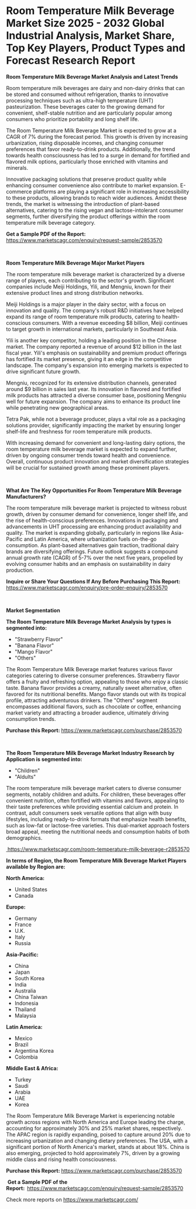 <p><h1>Room Temperature Milk Beverage Market Size 2025 - 2032 Global Industrial Analysis, Market Share, Top Key Players, Product Types and Forecast Research Report</h1></p><p><strong>Room Temperature Milk Beverage Market Analysis and Latest Trends</strong></p>
<p><p>Room temperature milk beverages are dairy and non-dairy drinks that can be stored and consumed without refrigeration, thanks to innovative processing techniques such as ultra-high temperature (UHT) pasteurization. These beverages cater to the growing demand for convenient, shelf-stable nutrition and are particularly popular among consumers who prioritize portability and long shelf life.</p><p>The Room Temperature Milk Beverage Market is expected to grow at a CAGR of 7% during the forecast period. This growth is driven by increasing urbanization, rising disposable incomes, and changing consumer preferences that favor ready-to-drink products. Additionally, the trend towards health consciousness has led to a surge in demand for fortified and flavored milk options, particularly those enriched with vitamins and minerals. </p><p>Innovative packaging solutions that preserve product quality while enhancing consumer convenience also contribute to market expansion. E-commerce platforms are playing a significant role in increasing accessibility to these products, allowing brands to reach wider audiences. Amidst these trends, the market is witnessing the introduction of plant-based alternatives, catering to the rising vegan and lactose-intolerant consumer segments, further diversifying the product offerings within the room temperature milk beverage category.</p></p>
<p><strong>Get a Sample PDF of the Report:&nbsp;</strong> <a href="https://www.marketscagr.com/enquiry/request-sample/2853570?utm_campaign=2480&utm_medium=2&utm_source=Github&utm_content=ia&utm_term=12032025&utm_id=room-temperature-milk-beverage">https://www.marketscagr.com/enquiry/request-sample/2853570</a></p>
<p>&nbsp;</p>
<p><strong>Room Temperature Milk Beverage Major Market Players</strong></p>
<p><p>The room temperature milk beverage market is characterized by a diverse range of players, each contributing to the sector's growth. Significant companies include Meiji Holdings, Yili, and Mengniu, known for their extensive product lines and strong distribution networks.</p><p>Meiji Holdings is a major player in the dairy sector, with a focus on innovation and quality. The company's robust R&D initiatives have helped expand its range of room temperature milk products, catering to health-conscious consumers. With a revenue exceeding $8 billion, Meiji continues to target growth in international markets, particularly in Southeast Asia.</p><p>Yili is another key competitor, holding a leading position in the Chinese market. The company reported a revenue of around $12 billion in the last fiscal year. Yili's emphasis on sustainability and premium product offerings has fortified its market presence, giving it an edge in the competitive landscape. The company's expansion into emerging markets is expected to drive significant future growth.</p><p>Mengniu, recognized for its extensive distribution channels, generated around $9 billion in sales last year. Its innovation in flavored and fortified milk products has attracted a diverse consumer base, positioning Mengniu well for future expansion. The company aims to enhance its product line while penetrating new geographical areas.</p><p>Tetra Pak, while not a beverage producer, plays a vital role as a packaging solutions provider, significantly impacting the market by ensuring longer shelf-life and freshness for room temperature milk products.</p><p>With increasing demand for convenient and long-lasting dairy options, the room temperature milk beverage market is expected to expand further, driven by ongoing consumer trends toward health and convenience. Overall, continuous product innovation and market diversification strategies will be crucial for sustained growth among these prominent players.</p></p>
<p>&nbsp;</p>
<p><strong>What Are The Key Opportunities For Room Temperature Milk Beverage Manufacturers?</strong></p>
<p><p>The room temperature milk beverage market is projected to witness robust growth, driven by consumer demand for convenience, longer shelf life, and the rise of health-conscious preferences. Innovations in packaging and advancements in UHT processing are enhancing product availability and quality. The market is expanding globally, particularly in regions like Asia-Pacific and Latin America, where urbanization fuels on-the-go consumption. As plant-based alternatives gain traction, traditional dairy brands are diversifying offerings. Future outlook suggests a compound annual growth rate (CAGR) of 5-7% over the next five years, propelled by evolving consumer habits and an emphasis on sustainability in dairy production.</p></p>
<p><strong>Inquire or Share Your Questions If Any Before Purchasing This Report:</strong> <a href="https://www.marketscagr.com/enquiry/pre-order-enquiry/2853570?utm_campaign=2480&utm_medium=2&utm_source=Github&utm_content=ia&utm_term=12032025&utm_id=room-temperature-milk-beverage">https://www.marketscagr.com/enquiry/pre-order-enquiry/2853570</a></p>
<p>&nbsp;</p>
<p><strong>Market Segmentation</strong></p>
<p><strong>The Room Temperature Milk Beverage Market Analysis by types is segmented into:</strong></p>
<p><ul><li>"Strawberry Flavor"</li><li>"Banana Flavor"</li><li>"Mango Flavor"</li><li>"Others"</li></ul></p>
<p><p>The Room Temperature Milk Beverage market features various flavor categories catering to diverse consumer preferences. Strawberry flavor offers a fruity and refreshing option, appealing to those who enjoy a classic taste. Banana flavor provides a creamy, naturally sweet alternative, often favored for its nutritional benefits. Mango flavor stands out with its tropical profile, attracting adventurous drinkers. The "Others" segment encompasses additional flavors, such as chocolate or coffee, enhancing market variety and attracting a broader audience, ultimately driving consumption trends.</p></p>
<p><strong>Purchase this Report:&nbsp;</strong><a href="https://www.marketscagr.com/purchase/2853570?utm_campaign=2480&utm_medium=2&utm_source=Github&utm_content=ia&utm_term=12032025&utm_id=room-temperature-milk-beverage">https://www.marketscagr.com/purchase/2853570</a></p>
<p>&nbsp;</p>
<p><strong>The Room Temperature Milk Beverage Market Industry Research by Application is segmented into:</strong></p>
<p><ul><li>"Children"</li><li>"Aldults"</li></ul></p>
<p><p>The room temperature milk beverage market caters to diverse consumer segments, notably children and adults. For children, these beverages offer convenient nutrition, often fortified with vitamins and flavors, appealing to their taste preferences while providing essential calcium and protein. In contrast, adult consumers seek versatile options that align with busy lifestyles, including ready-to-drink formats that emphasize health benefits, such as low-fat or lactose-free varieties. This dual-market approach fosters broad appeal, meeting the nutritional needs and consumption habits of both demographics.</p></p>
<p><a href="https://www.marketscagr.com/room-temperature-milk-beverage-r2853570?utm_campaign=2480&utm_medium=2&utm_source=Github&utm_content=ia&utm_term=12032025&utm_id=room-temperature-milk-beverage">&nbsp;https://www.marketscagr.com/room-temperature-milk-beverage-r2853570</a></p>
<p><strong>In terms of Region, the Room Temperature Milk Beverage Market Players available by Region are:</strong></p>
<p>
    <p> <strong> North America: </strong>
        <ul>
            <li>United States</li>
            <li>Canada</li>
        </ul>
        </p> 
    <p> <strong> Europe: </strong>
        <ul>
            <li>Germany</li>
            <li>France</li>
            <li>U.K.</li>
            <li>Italy</li>
            <li>Russia</li>
        </ul>
        </p> 
    <p> <strong> Asia-Pacific: </strong>
        <ul>
            <li>China</li>
            <li>Japan</li>
            <li>South Korea</li>
            <li>India</li>
            <li>Australia</li>
            <li>China Taiwan</li>
            <li>Indonesia</li>
            <li>Thailand</li>
            <li>Malaysia</li>
        </ul>
        </p> 
    <p> <strong> Latin America: </strong>
        <ul>
            <li>Mexico</li>
            <li>Brazil</li>
            <li>Argentina Korea</li>
            <li>Colombia</li>
        </ul>
        </p> 
    <p> <strong> Middle East & Africa: </strong>
        <ul>
            <li>Turkey</li>
            <li>Saudi</li>
            <li>Arabia</li>
            <li>UAE</li>
            <li>Korea</li>
        </ul>
    </p>
    </p>
<p><p>The Room Temperature Milk Beverage Market is experiencing notable growth across regions with North America and Europe leading the charge, accounting for approximately 30% and 25% market shares, respectively. The APAC region is rapidly expanding, poised to capture around 20% due to increasing urbanization and changing dietary preferences. The USA, with a significant portion of North America's market, stands at about 18%. China is also emerging, projected to hold approximately 7%, driven by a growing middle class and rising health consciousness.</p></p>
<p><strong>Purchase this Report: </strong><a href="https://www.marketscagr.com/purchase/2853570?utm_campaign=2480&utm_medium=2&utm_source=Github&utm_content=ia&utm_term=12032025&utm_id=room-temperature-milk-beverage">https://www.marketscagr.com/purchase/2853570</a></p>
<p>&nbsp;<strong>Get a Sample PDF of the Report:&nbsp;&nbsp;</strong><a href="https://www.marketscagr.com/enquiry/request-sample/2853570?utm_campaign=2480&utm_medium=2&utm_source=Github&utm_content=ia&utm_term=12032025&utm_id=room-temperature-milk-beverage">https://www.marketscagr.com/enquiry/request-sample/2853570</a></p>
<p><strong></strong></p>
<p>Check more reports on <a href="https://www.marketscagr.com/?utm_campaign=2480&utm_medium=2&utm_source=Github&utm_content=ia&utm_term=12032025&utm_id=room-temperature-milk-beverage">https://www.marketscagr.com/</a></p>